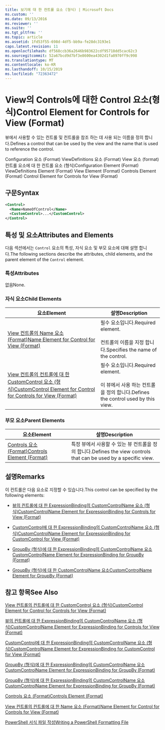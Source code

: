 ```yaml
---
title: 보기에 대 한 컨트롤 요소 (형식) | Microsoft Docs
ms.custom: ''
ms.date: 09/13/2016
ms.reviewer: ''
ms.suite: ''
ms.tgt_pltfrm: ''
ms.topic: article
ms.assetid: 1fd53f55-698d-4df5-bb9a-fe28dc3193e1
caps.latest.revision: 11
ms.openlocfilehash: df568ccb36a2646b983622cdf95718dd5cac62c3
ms.sourcegitcommit: 52a67bcd9d7bf3e8600ea4302d1fa8970ff9c998
ms.translationtype: MT
ms.contentlocale: ko-KR
ms.lasthandoff: 10/15/2019
ms.locfileid: "72363472"
---
```

# <a name="control-element-for-controls-for-view--format"></a><span data-ttu-id="a5eb7-102">View의 Controls에 대한 Control 요소(형식)</span><span class="sxs-lookup"><span data-stu-id="a5eb7-102">Control Element for Controls for View  (Format)</span></span>

<span data-ttu-id="a5eb7-103">뷰에서 사용할 수 있는 컨트롤 및 컨트롤을 참조 하는 데 사용 되는 이름을 정의 합니다.</span><span class="sxs-lookup"><span data-stu-id="a5eb7-103">Defines a control that can be used by the view and the name that is used to reference the control.</span></span>

<span data-ttu-id="a5eb7-104">Configuration 요소 (Format) ViewDefinitions 요소 (Format) View 요소 (format) 컨트롤 요소에 대 한 컨트롤 요소 (형식)</span><span class="sxs-lookup"><span data-stu-id="a5eb7-104">Configuration Element (Format) ViewDefinitions Element (Format) View Element (Format) Controls Element (Format) Control Element for Controls for View (Format)</span></span>

## <a name="syntax"></a><span data-ttu-id="a5eb7-105">구문</span><span class="sxs-lookup"><span data-stu-id="a5eb7-105">Syntax</span></span>

```xml
<Control>
  <Name>NameOfControl</Name>
  <CustomControl>...</CustomControl>
</Control>
```

## <a name="attributes-and-elements"></a><span data-ttu-id="a5eb7-106">특성 및 요소</span><span class="sxs-lookup"><span data-stu-id="a5eb7-106">Attributes and Elements</span></span>

<span data-ttu-id="a5eb7-107">다음 섹션에서는 `Control` 요소의 특성, 자식 요소 및 부모 요소에 대해 설명 합니다.</span><span class="sxs-lookup"><span data-stu-id="a5eb7-107">The following sections describe the attributes, child elements, and the parent element of the `Control` element.</span></span>

### <a name="attributes"></a><span data-ttu-id="a5eb7-108">특성</span><span class="sxs-lookup"><span data-stu-id="a5eb7-108">Attributes</span></span>

<span data-ttu-id="a5eb7-109">없음</span><span class="sxs-lookup"><span data-stu-id="a5eb7-109">None.</span></span>

### <a name="child-elements"></a><span data-ttu-id="a5eb7-110">자식 요소</span><span class="sxs-lookup"><span data-stu-id="a5eb7-110">Child Elements</span></span>

|<span data-ttu-id="a5eb7-111">요소</span><span class="sxs-lookup"><span data-stu-id="a5eb7-111">Element</span></span>|<span data-ttu-id="a5eb7-112">설명</span><span class="sxs-lookup"><span data-stu-id="a5eb7-112">Description</span></span>|
|-------------|-----------------|
|[<span data-ttu-id="a5eb7-113">View 컨트롤의 Name 요소 (Format)</span><span class="sxs-lookup"><span data-stu-id="a5eb7-113">Name Element for Control for View (Format)</span></span>](./name-element-for-control-for-controls-for-view-format.md)|<span data-ttu-id="a5eb7-114">필수 요소입니다.</span><span class="sxs-lookup"><span data-stu-id="a5eb7-114">Required element.</span></span><br /><br /> <span data-ttu-id="a5eb7-115">컨트롤의 이름을 지정 합니다.</span><span class="sxs-lookup"><span data-stu-id="a5eb7-115">Specifies the name of the control.</span></span>|
|[<span data-ttu-id="a5eb7-116">View 컨트롤의 컨트롤에 대 한 CustomControl 요소 (형식)</span><span class="sxs-lookup"><span data-stu-id="a5eb7-116">CustomControl Element for Control for Controls for View (Format)</span></span>](./customcontrol-element-for-control-for-controls-for-view-format.md)|<span data-ttu-id="a5eb7-117">필수 요소입니다.</span><span class="sxs-lookup"><span data-stu-id="a5eb7-117">Required element.</span></span><br /><br /> <span data-ttu-id="a5eb7-118">이 뷰에서 사용 하는 컨트롤을 정의 합니다.</span><span class="sxs-lookup"><span data-stu-id="a5eb7-118">Defines the control used by this view.</span></span>|

### <a name="parent-elements"></a><span data-ttu-id="a5eb7-119">부모 요소</span><span class="sxs-lookup"><span data-stu-id="a5eb7-119">Parent Elements</span></span>

|<span data-ttu-id="a5eb7-120">요소</span><span class="sxs-lookup"><span data-stu-id="a5eb7-120">Element</span></span>|<span data-ttu-id="a5eb7-121">설명</span><span class="sxs-lookup"><span data-stu-id="a5eb7-121">Description</span></span>|
|-------------|-----------------|
|[<span data-ttu-id="a5eb7-122">Controls 요소 (Format)</span><span class="sxs-lookup"><span data-stu-id="a5eb7-122">Controls Element (Format)</span></span>](./controls-element-for-view-format.md)|<span data-ttu-id="a5eb7-123">특정 뷰에서 사용할 수 있는 뷰 컨트롤을 정의 합니다.</span><span class="sxs-lookup"><span data-stu-id="a5eb7-123">Defines the view controls that can be used by a specific view.</span></span>|

## <a name="remarks"></a><span data-ttu-id="a5eb7-124">설명</span><span class="sxs-lookup"><span data-stu-id="a5eb7-124">Remarks</span></span>

<span data-ttu-id="a5eb7-125">이 컨트롤은 다음 요소로 지정할 수 있습니다.</span><span class="sxs-lookup"><span data-stu-id="a5eb7-125">This control can be specified by the following elements:</span></span>

- [<span data-ttu-id="a5eb7-126">뷰의 컨트롤에 대 한 ExpressionBinding의 CustomControlName 요소 (형식)</span><span class="sxs-lookup"><span data-stu-id="a5eb7-126">CustomControlName Element for ExpressionBinding for Controls for View (Format)</span></span>](./customcontrolname-element-for-expressionbinding-for-controls-for-view-format.md)

- [<span data-ttu-id="a5eb7-127">CustomControl에 대 한 ExpressionBinding의 CustomControlName 요소 (형식)</span><span class="sxs-lookup"><span data-stu-id="a5eb7-127">CustomControlName Element for ExpressionBinding for CustomControl for View (Format)</span></span>](./customcontrolname-element-for-expressionbinding-for-customcontrol-for-view-format.md)

- [<span data-ttu-id="a5eb7-128">GroupBy (형식)에 대 한 ExpressionBinding의 CustomControlName 요소</span><span class="sxs-lookup"><span data-stu-id="a5eb7-128">CustomControlName Element for ExpressionBinding for GroupBy (Format)</span></span>](./customcontrolname-element-for-expressionbinding-for-groupby-format.md)

- [<span data-ttu-id="a5eb7-129">GroupBy (형식)에 대 한 CustomControlName 요소</span><span class="sxs-lookup"><span data-stu-id="a5eb7-129">CustomControlName Element for GroupBy (Format)</span></span>](./customcontrolname-element-for-groupby-format.md)

## <a name="see-also"></a><span data-ttu-id="a5eb7-130">참고 항목</span><span class="sxs-lookup"><span data-stu-id="a5eb7-130">See Also</span></span>

[<span data-ttu-id="a5eb7-131">View 컨트롤의 컨트롤에 대 한 CustomControl 요소 (형식)</span><span class="sxs-lookup"><span data-stu-id="a5eb7-131">CustomControl Element for Control for Controls for View (Format)</span></span>](./customcontrol-element-for-control-for-controls-for-view-format.md)

[<span data-ttu-id="a5eb7-132">뷰의 컨트롤에 대 한 ExpressionBinding의 CustomControlName 요소 (형식)</span><span class="sxs-lookup"><span data-stu-id="a5eb7-132">CustomControlName Element for ExpressionBinding for Controls for View (Format)</span></span>](./customcontrolname-element-for-expressionbinding-for-controls-for-view-format.md)

[<span data-ttu-id="a5eb7-133">CustomControl에 대 한 ExpressionBinding의 CustomControlName 요소 (형식)</span><span class="sxs-lookup"><span data-stu-id="a5eb7-133">CustomControlName Element for ExpressionBinding for CustomControl for View (Format)</span></span>](./customcontrolname-element-for-expressionbinding-for-customcontrol-for-view-format.md)

[<span data-ttu-id="a5eb7-134">GroupBy (형식)에 대 한 ExpressionBinding의 CustomControlName 요소</span><span class="sxs-lookup"><span data-stu-id="a5eb7-134">CustomControlName Element for ExpressionBinding for GroupBy (Format)</span></span>](./customcontrolname-element-for-expressionbinding-for-groupby-format.md)

[<span data-ttu-id="a5eb7-135">GroupBy (형식)에 대 한 ExpressionBinding의 CustomControlName 요소</span><span class="sxs-lookup"><span data-stu-id="a5eb7-135">CustomControlName Element for ExpressionBinding for GroupBy (Format)</span></span>](./customcontrolname-element-for-expressionbinding-for-groupby-format.md)

[<span data-ttu-id="a5eb7-136">Controls 요소 (Format)</span><span class="sxs-lookup"><span data-stu-id="a5eb7-136">Controls Element (Format)</span></span>](./controls-element-for-view-format.md)

[<span data-ttu-id="a5eb7-137">View 컨트롤의 컨트롤에 대 한 Name 요소 (Format)</span><span class="sxs-lookup"><span data-stu-id="a5eb7-137">Name Element for Control for Controls for View (Format)</span></span>](./name-element-for-control-for-controls-for-view-format.md)

[<span data-ttu-id="a5eb7-138">PowerShell 서식 파일 작성</span><span class="sxs-lookup"><span data-stu-id="a5eb7-138">Writing a PowerShell Formatting File</span></span>](./writing-a-powershell-formatting-file.md)
